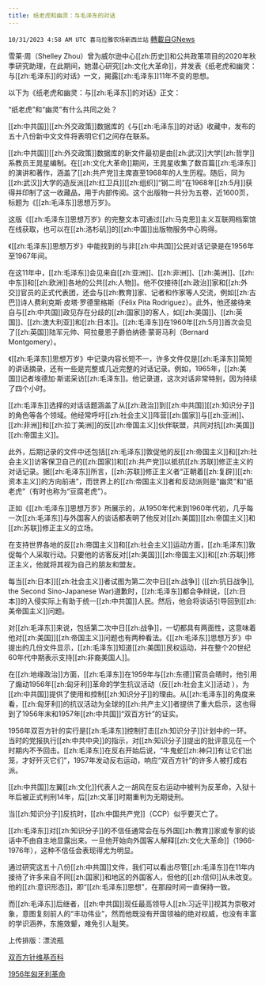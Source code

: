 ```yaml
---
title: 纸老虎和幽灵：与毛泽东的对话
---
```

`10/31/2023 4:58 AM UTC 喜马拉雅农场新西兰站` [轉載自GNews](https://gnews.org/articles/1902103)

雪莱·周（Shelley Zhou）曾为威尔逊中心[[zh:历史]]和公共政策项目的2020年秋季研究助理，在此期间，她潜心研究[[zh:文化大革命]]，并发表《纸老虎和幽灵：与[[zh:毛泽东]]的对话》一文，揭露[[zh:毛泽东]]11年不变的思想。

以下为《纸老虎和幽灵：与[[zh:毛泽东]]的对话》正文：

“纸老虎”和“幽灵”有什么共同之处？

[[zh:中共国]][[zh:外交政策]]数据库的《与[[zh:毛泽东]]的对话》收藏中，发布的五十八份新中文文件将表明它们之间存在联系。

[[zh:中共国]][[zh:外交政策]]数据库的新文件最初是由[[zh:武汉]]大学[[zh:哲学]]系教员王晁星编制。在[[zh:文化大革命]]期间，王晁星收集了数百篇[[zh:毛泽东]]的演讲和著作，涵盖了[[zh:共产党]]主席直至1968年的人生历程。随后，同为[[zh:武汉]]大学的造反派[[zh:红卫兵]][[zh:组织]]“钢二司”在1968年[[zh:5月]]获得并印制了这一收藏品，用于内部传阅。这个出版物一共分为五卷，近1600页，标题为《[[zh:毛泽东]]思想万岁》。

这版《[[zh:毛泽东]]思想万岁》的完整文本可通过[[zh:马克思]]主义互联网档案馆在线获取，也可以在[[zh:洛杉矶]]的[[zh:中国]]出版物服务中心购得。

《[[zh:毛泽东]]思想万岁》中能找到的与非[[zh:中共国]]公民对话记录是在1956年至1967年间。

在这11年中，[[zh:毛泽东]]会见来自[[zh:亚洲]]、[[zh:非洲]]、[[zh:美洲]]、[[zh:中东]]和[[zh:欧洲]]各地的公共[[zh:人物]]。他不仅接待[[zh:政治]]家和[[zh:外交]]官员的正式代表团，还会与[[zh:教育]]家、记者和作家等人交流，例如[[zh:古巴]]诗人费利克斯·皮塔·罗德里格斯（Félix Pita Rodriguez）。此外，他还接待来自与[[zh:中共国]]政见存在分歧的[[zh:国家]]的客人，如[[zh:美国]]、[[zh:英国]]、[[zh:澳大利亚]]和[[zh:日本]]。[[zh:毛泽东]]在1960年[[zh:5月]]首次会见了[[zh:英国]]陆军元帅、阿拉曼恩子爵伯纳德·蒙哥马利（Bernard Montgomery）。

《[[zh:毛泽东]]思想万岁》中记录内容长短不一，许多文件仅是[[zh:毛泽东]]简短的讲话摘录，还有一些是完整或几近完整的对话记录。例如，1965年，[[zh:美国]]记者埃德加·斯诺采访[[zh:毛泽东]]。他记录道，这次对话非常特别，因为持续了四个小时。

[[zh:毛泽东]]选择的对话话题涵盖了从[[zh:政治]]到[[zh:中共国]][[zh:知识分子]]的角色等各个领域。他经常呼吁[[zh:社会主义]]阵营[[zh:国家]]与[[zh:亚洲]]、[[zh:非洲]]和[[zh:拉丁美洲]]的反[[zh:帝国主义]]伙伴联盟，共同对抗[[zh:美国]][[zh:帝国主义]]。

此外，后期记录的文件中还包括[[zh:毛泽东]]敦促他的反[[zh:帝国主义]]和[[zh:社会主义]]访客保卫自己的[[zh:国家]]和[[zh:共产党]]以抵抗[[zh:苏联]]修正主义的对话记录。据[[zh:毛泽东]]所言，[[zh:苏联]]修正主义者“正朝着[[zh:复辟]][[zh:资本主义]]的方向前进”，而世界上的[[zh:帝国主义]]者和反动派则是“幽灵”和“纸老虎”（有时也称为“豆腐老虎”）。

正如《[[zh:毛泽东]]思想万岁》所展示的，从1950年代末到1960年代初，几乎每一次[[zh:毛泽东]]与外国客人的谈话都表明了他反对[[zh:美国]][[zh:帝国主义]]和[[zh:苏联]]修正主义的立场。

在支持世界各地的反[[zh:帝国主义]]和[[zh:社会主义]]运动方面，[[zh:毛泽东]]敦促每个人采取行动。只要他的访客反对[[zh:美国]][[zh:帝国主义]]和[[zh:苏联]]修正主义，他就将其视为自己的朋友和盟友。

每当[[zh:日本]][[zh:社会主义]]者试图为第二次中日[[zh:战争]] ([[zh:抗日战争]], the Second Sino-Japanese War)道歉时，[[zh:毛泽东]]都会争辩说，[[zh:日本]]的入侵实际上有助于统一[[zh:中共国]]人民。然后，他会将谈话引导回到[[zh:美帝国主义]]问题。

对[[zh:毛泽东]]来说，包括第二次中日[[zh:战争]]，一切都具有两面性，这意味着他对[[zh:美国]][[zh:帝国主义]]问题也有两种看法。《[[zh:毛泽东]]思想万岁》中提出的几份文件显示，[[zh:毛泽东]]知道[[zh:美国]]民权运动，并在整个20世纪60年代中期表示支持[[zh:非裔美国人]]。

在[[zh:地缘政治]]方面，[[zh:毛泽东]]在1959年与[[zh:东德]]官员会晤时，他引用了煽动1956年[[zh:匈牙利]]革命的学生抗议活动（反[[zh:社会主义]]活动  ），为[[zh:中共国]]提供了使用和控制[[zh:知识分子]]的理由。从[[zh:毛泽东]]的角度来看，[[zh:匈牙利]]的抗议活动为全球的[[zh:共产主义]]者提供了重大启示，这也得到了1956年末和1957年[[zh:中共国]]“双百方针”的证实。

1956年双百方针的实行是[[zh:毛泽东]]控制打击[[zh:知识分子]]计划中的一环。当时的党报执行[[zh:中共中央]]的指示，对[[zh:知识分子]]提出的批评意见在一个时期内不予回击。[[zh:毛泽东]]在反右开始后说，“牛鬼蛇[[zh:神只]]有让它们出笼，才好歼灭它们”，1957年发动反右运动，响应“双百方针”的许多人被打成右派。

[[zh:中共国]]左翼[[zh:文化]]代表人之一胡风在反右运动中被判为反革命，入狱十年后被正式判刑14年，后[[zh:文革]]时期重判为无期徒刑。

当[[zh:知识分子]]反抗时，[[zh:中国共产党]]（CCP）似乎要灭亡了。

[[zh:毛泽东]]对[[zh:知识分子]]的不信任通常会在与外国[[zh:教育]]家或专家的谈话中不由自主地显露出来。一旦他开始向外国客人解释[[zh:文化大革命]]（1966-1976年），这种不信任会表现得尤为明显。

通过研究这五十八份[[zh:中共国]]文件，我们可以看出尽管[[zh:毛泽东]]在11年内接待了许多来自不同[[zh:国家]]和地区的外国客人，但他的[[zh:信仰]]从未改变。他的[[zh:意识形态]]，即“[[zh:毛泽东]]思想”，在那段时间一直保持一致。

而[[zh:毛泽东]]后继者，[[zh:中共国]]现任最高领导人[[zh:习近平]]视其为崇敬对象，意图复刻前人的“丰功伟业”，然而他既没有开国领袖的绝对权威，也没有丰富的学识涵养，东施效颦，难免引人耻笑。

上传排版：漂流瓶

[双百方针维基百科](https://zh.wikipedia.org/wiki/百花齐放、百家争鸣)

[1956年匈牙利革命](https://zh.wikipedia.org/wiki/1956年匈牙利革命)
